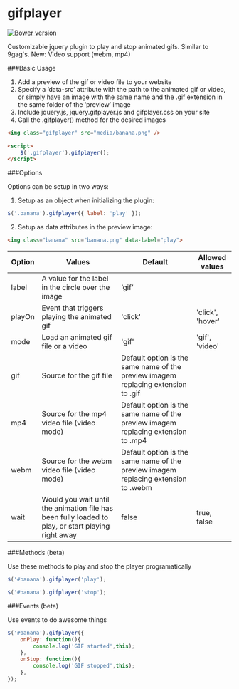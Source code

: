 gifplayer
===========
[![Bower version](https://badge.fury.io/bo/jquery.gifplayer.svg)](http://badge.fury.io/bo/jquery.gifplayer)

Customizable jquery plugin to play and stop animated gifs. Similar to 9gag's.
New: Video support (webm, mp4)

###Basic Usage

1. Add a preview of the gif or video file to your website
2. Specify a ‘data-src’ attribute with the path to the animated gif or video, or simply have an image with the same name and the .gif extension in the same folder of the ‘preview’ image
3. Include jquery.js, jquery.gifplayer.js and gifplayer.css on your site
4. Call the .gifplayer() method for the desired images

```html
<img class="gifplayer" src="media/banana.png" />
 
<script>
	$('.gifplayer').gifplayer();
</script>
```

###Options

Options can be setup in two ways: 
1. Setup as an object when initializing the plugin: 
```javascript
$('.banana').gifplayer({ label: 'play' });
```

2. Setup as data attributes in the preview image: 
```html
<img class="banana" src="banana.png" data-label="play">
```

Option	|Values	|Default | Allowed values
--- | --- | --- | ---
label	| A value for the label in the circle over the image	|‘gif’ |
playOn	| Event that triggers playing the animated gif	|'click' | 'click', 'hover'
mode | Load an animated gif file or a video | 'gif' | 'gif', 'video'
gif | Source for the gif file | Default option is the same name of the preview imagem replacing extension to .gif |
mp4 | Source for the mp4 video file (video mode)| Default option is the same name of the preview imagem replacing extension to .mp4 |
webm | Source for the webm video file (video mode)| Default option is the same name of the preview imagem replacing extension to .webm |
wait | Would you wait until the animation file has been fully loaded to play, or start playing right away | false | true, false

###Methods (beta)

Use these methods to play and stop the player programatically 

```javascript
$('#banana').gifplayer('play');
```

```javascript
$('#banana').gifplayer('stop');
```

###Events (beta)

Use events to do awesome things 

```javascript
$('#banana').gifplayer({
    onPlay: function(){
        console.log('GIF started',this);
    },
    onStop: function(){
        console.log('GIF stopped',this);
    },
});
```